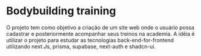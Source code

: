 # Bodybuilding training

O projeto tem como objetivo a criação de um site web onde o usuário possa cadastrar e posteriormente acompanhar seus treinos na academia. A idéia é utilizar o projeto para estudar as tecnologias back-end-for-frontend utilizando next.Js, prisma, supabase, next-auth e shadcn-ui.

